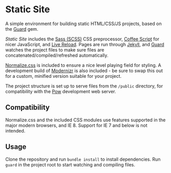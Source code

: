 # Static Site

A simple environment for building static HTML/CSS/JS projects, based on the [Guard](https://github.com/guard/guard) gem.

_Static Site_ includes the [Sass (SCSS)](http://sass-lang.com) CSS preprocessor, [Coffee Script](http://coffeescript.org) for nicer JavaScript, and [Live Reload](https://github.com/guard/guard-livereload). Pages are run through [Jekyll](https://github.com/mojombo/jekyll), and [Guard](https://github.com/guard/guard) watches the project files to make sure files are concatenated/compiled/refreshed automatically.

[Normalize.css](https://github.com/necolas/normalize.css) is included to ensure a nice level playing field for styling. A development build of [Modernizr](http://modernizr.com) is also included - be sure to swap this out for a custom, minified version suitable for your project.

The project structure is set up to serve files from the `/public` directory, for compatibility with the [Pow](http://pow.cx) development web server.


## Compatibility

Normalize.css and the included CSS modules use features supported in the major modern browsers, and IE 8. Support for IE 7 and below is not intended.


## Usage

Clone the repository and run `bundle install` to install dependencies. Run `guard` in the project root to start watching and compiling files.